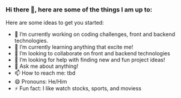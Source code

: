 ### Hi there 👋, here are some of the things I am up to:

<!--
**ntcasey/ntcasey** is a ✨ _special_ ✨ repository because its `README.md` (this file) appears on your GitHub profile.
-->

Here are some ideas to get you started:

- 🔭 I’m currently working on coding challenges, front and backend technologies.
- 🌱 I’m currently learning anything that excite me!
- 👯 I’m looking to collaborate on front and backend technologies
- 🤔 I’m looking for help with finding new and fun project ideas!
- 💬 Ask me about anything!
- 📫 How to reach me: tbd
- 😄 Pronouns: He/Him
- ⚡ Fun fact: I like watch stocks, sports, and moviess

